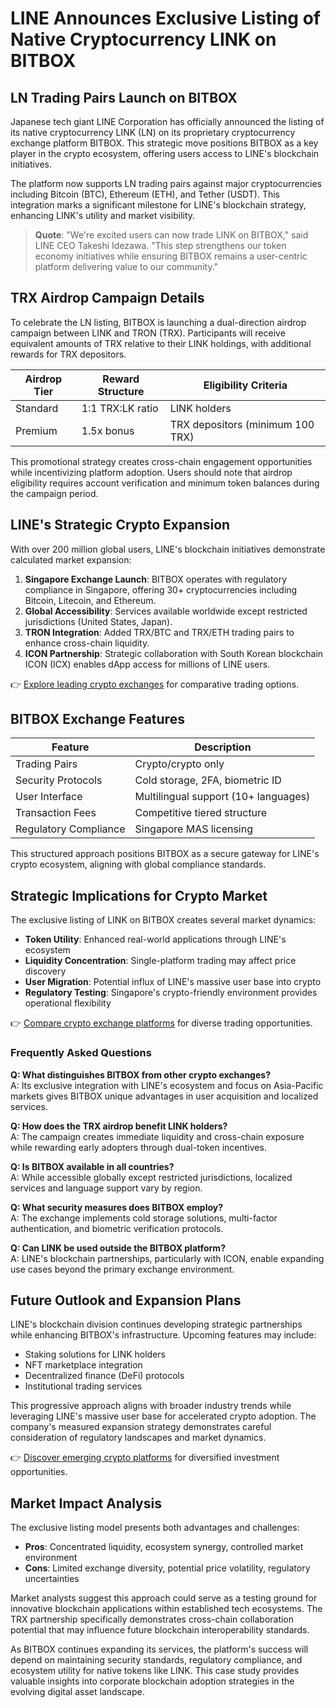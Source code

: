 # LINE Announces Exclusive Listing of Native Cryptocurrency LINK on BITBOX

## LN Trading Pairs Launch on BITBOX

Japanese tech giant LINE Corporation has officially announced the listing of its native cryptocurrency LINK (LN) on its proprietary cryptocurrency exchange platform BITBOX. This strategic move positions BITBOX as a key player in the crypto ecosystem, offering users access to LINE's blockchain initiatives.

The platform now supports LN trading pairs against major cryptocurrencies including Bitcoin (BTC), Ethereum (ETH), and Tether (USDT). This integration marks a significant milestone for LINE's blockchain strategy, enhancing LINK's utility and market visibility. 

> **Quote**: "We're excited users can now trade LINK on BITBOX," said LINE CEO Takeshi Idezawa. "This step strengthens our token economy initiatives while ensuring BITBOX remains a user-centric platform delivering value to our community."

## TRX Airdrop Campaign Details

To celebrate the LN listing, BITBOX is launching a dual-direction airdrop campaign between LINK and TRON (TRX). Participants will receive equivalent amounts of TRX relative to their LINK holdings, with additional rewards for TRX depositors.

| Airdrop Tier | Reward Structure | Eligibility Criteria |
|--------------|------------------|----------------------|
| Standard     | 1:1 TRX:LK ratio | LINK holders |
| Premium      | 1.5x bonus       | TRX depositors (minimum 100 TRX) |

This promotional strategy creates cross-chain engagement opportunities while incentivizing platform adoption. Users should note that airdrop eligibility requires account verification and minimum token balances during the campaign period.

## LINE's Strategic Crypto Expansion

With over 200 million global users, LINE's blockchain initiatives demonstrate calculated market expansion:

1. **Singapore Exchange Launch**: BITBOX operates with regulatory compliance in Singapore, offering 30+ cryptocurrencies including Bitcoin, Litecoin, and Ethereum.
2. **Global Accessibility**: Services available worldwide except restricted jurisdictions (United States, Japan).
3. **TRON Integration**: Added TRX/BTC and TRX/ETH trading pairs to enhance cross-chain liquidity.
4. **ICON Partnership**: Strategic collaboration with South Korean blockchain ICON (ICX) enables dApp access for millions of LINE users.

👉 [Explore leading crypto exchanges](https://bit.ly/okx-bonus) for comparative trading options.

## BITBOX Exchange Features

| Feature                | Description                          |
|------------------------|--------------------------------------|
| Trading Pairs          | Crypto/crypto only                   |
| Security Protocols     | Cold storage, 2FA, biometric ID      |
| User Interface         | Multilingual support (10+ languages) |
| Transaction Fees       | Competitive tiered structure         |
| Regulatory Compliance  | Singapore MAS licensing              |

This structured approach positions BITBOX as a secure gateway for LINE's crypto ecosystem, aligning with global compliance standards.

## Strategic Implications for Crypto Market

The exclusive listing of LINK on BITBOX creates several market dynamics:
- **Token Utility**: Enhanced real-world applications through LINE's ecosystem
- **Liquidity Concentration**: Single-platform trading may affect price discovery
- **User Migration**: Potential influx of LINE's massive user base into crypto
- **Regulatory Testing**: Singapore's crypto-friendly environment provides operational flexibility

👉 [Compare crypto exchange platforms](https://bit.ly/okx-bonus) for diverse trading opportunities.

### Frequently Asked Questions

**Q: What distinguishes BITBOX from other crypto exchanges?**  
A: Its exclusive integration with LINE's ecosystem and focus on Asia-Pacific markets gives BITBOX unique advantages in user acquisition and localized services.

**Q: How does the TRX airdrop benefit LINK holders?**  
A: The campaign creates immediate liquidity and cross-chain exposure while rewarding early adopters through dual-token incentives.

**Q: Is BITBOX available in all countries?**  
A: While accessible globally except restricted jurisdictions, localized services and language support vary by region.

**Q: What security measures does BITBOX employ?**  
A: The exchange implements cold storage solutions, multi-factor authentication, and biometric verification protocols.

**Q: Can LINK be used outside the BITBOX platform?**  
A: LINE's blockchain partnerships, particularly with ICON, enable expanding use cases beyond the primary exchange environment.

## Future Outlook and Expansion Plans

LINE's blockchain division continues developing strategic partnerships while enhancing BITBOX's infrastructure. Upcoming features may include:
- Staking solutions for LINK holders
- NFT marketplace integration
- Decentralized finance (DeFi) protocols
- Institutional trading services

This progressive approach aligns with broader industry trends while leveraging LINE's massive user base for accelerated crypto adoption. The company's measured expansion strategy demonstrates careful consideration of regulatory landscapes and market dynamics.

👉 [Discover emerging crypto platforms](https://bit.ly/okx-bonus) for diversified investment opportunities.

## Market Impact Analysis

The exclusive listing model presents both advantages and challenges:
- **Pros**: Concentrated liquidity, ecosystem synergy, controlled market environment
- **Cons**: Limited exchange diversity, potential price volatility, regulatory uncertainties

Market analysts suggest this approach could serve as a testing ground for innovative blockchain applications within established tech ecosystems. The TRX partnership specifically demonstrates cross-chain collaboration potential that may influence future blockchain interoperability standards.

As BITBOX continues expanding its services, the platform's success will depend on maintaining security standards, regulatory compliance, and ecosystem utility for native tokens like LINK. This case study provides valuable insights into corporate blockchain adoption strategies in the evolving digital asset landscape.